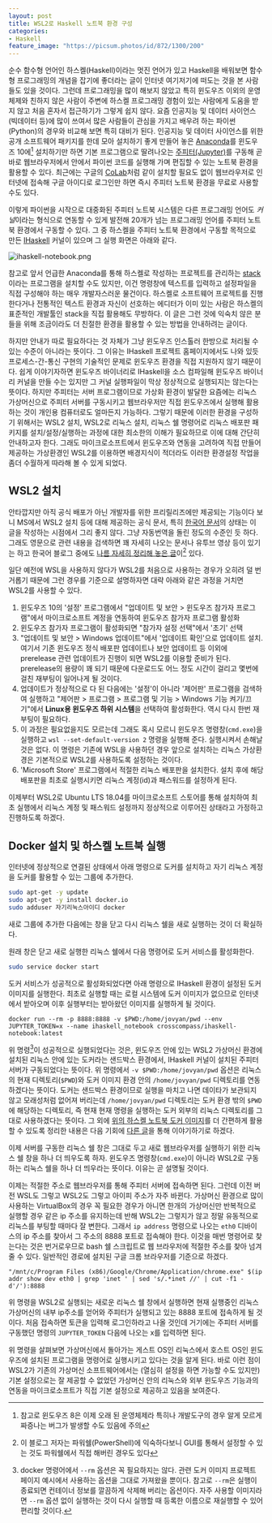 ```yaml
---
layout: post
title: WSL2로 Haskell 노트북 환경 구성
categories:
- Haskell
feature_image: "https://picsum.photos/id/872/1300/200"
---
```


순수 함수형 언어인 하스켈(Haskell)이라는 멋진 언어가 있고
Haskell을 배워보면 함수형 프로그래밍의 개념을 잡기에 좋더라는
글이 인터넷 여기저기에 떠도는 것을 본 사람들도 있을 것이다.
그런데 프로그래밍을 많이 해보지 않았고 특히 윈도우즈 이외의
운영체제와 친하지 않은 사람이 주변에 하스켈 프로그래밍 경험이
있는 사람에게 도움을 받지 않고 처음 혼자서 접근하기가 그렇게 쉽지 않다.
요즘 인공지능 및 데이터 사이언스(빅데이터 등)에 많이 쓰여서 많은 사람들이
관심을 가지고 배우려 하는 파이썬(Python)의 경우와 비교해 보면 특히 대비가 된다.
인공지능 및 데이터 사이언스를 위한 공개 소프트웨어 패키지를 한데 모아
설치하기 좋게 만들어 놓은 [Anaconda](https://www.anaconda.com/)를
윈도우즈 10에[^1] 설치하기만 하면 기본 프로그램으로 딸려나오는
[주피터(Jupyter)](https://jupyter.org/)를 구동해 곧바로 웹브라우저에서
안에서 파이썬 코드를 실행해 가며 편집할 수 있는 노트북 환경을 활용할 수 있다.
최근에는 구글의 [CoLab](https://colab.research.google.com/)처럼 같이 설치할 필요도 없이
웹브라우저로 인터넷에 접속해 구글 아이디로 로그인만 하면 즉시 주피터 노트북 환경을 무료로 사용할 수도 있다.

이렇게 파이썬을 시작으로 대중화된 주피터 노트북 시스템은 다른 프로그래밍 언어도 *커널*이라는
형식으로 연동할 수 있게 발전해 20개가 넘는 프로그래밍 언어를 주피터 노트북 환경에서 구동할 수 있다.
그 중 하스켈을 주피터 노트북 환경에서 구동할 목적으로 만든 [IHaskell](https://github.com/gibiansky/IHaskell) 커널이
있으며 그 실행 화면은 아래와 같다.

![ihaskell-notebook.png](https://raw.githubusercontent.com/gibiansky/IHaskell/master/images/ihaskell-notebook.png)

참고로 앞서 언급한 Anaconda를 통해 하스켈로 작성하는 프로젝트를 관리하는 [stack](https://www.haskellstack.org/)이라는
프로그램을 설치할 수도 있지만, 이건 명령창에 텍스트를 입력하고 설정파일을 직접 구성해야 하는 매우 개발자스러운 물건이다.
하스켈로 소프트웨어 프로젝트를 진행한다거나 전통적인 텍스트 환경과 자신이 선호하는 에디터가 이미 있는 사람은
하스켈의 표준적인 개발툴인 stack을 직접 활용해도 무방하다. 이 글은 그런 것에 익숙치 않은 분들을 위해
조금이라도 더 친절한 환경을 활용할 수 있는 방법을 안내하려는 글이다.

하지만 안내가 따로 필요하다는 것 자체가
그냥 윈도우즈 인스톨러 한방으로 처리될 수 있는 수준이 아니라는 뜻이다. 그 이유는 IHaskell 프로젝트 홈페이지에서도
나와 있듯 프로세스-간-통신 구현의 기술적인 문제로 윈도우즈 환경을 직접 지원하지 않기 때문이다. 쉽게 이야기자하면
윈도우즈 바이너리로 IHaskell을 소스 컴파일해 윈도우즈 바이너리 커널을 만들 수는 있지만 그 커널 실행파일이
막상 정상적으로 실행되지는 않는다는 뜻이다. 하지만 주피터는 서버 프로그램이므로 가상화 환경이 발달한 요즘에는
리눅스 가상머신으로 주피터 서버를 구동시키고 웹브라우저만 직접 윈도우즈에서 실행해 활용하는 것이
개인용 컴퓨터로도 얼마든지 가능하다. 그렇기 때문에 이러한 환경을 구성하기 위해서는 WSL2 설치,
WSL2로 리눅스 설치, 리눅스 쉘 명령어로 리눅스 배포판 패키지를 설치/설정/실행하는 과정에 대한
최소한의 이해가 필요하므로 이에 대해 간단히 안내하고자 한다. 그래도 마이크로소프트에서
윈도우즈와 연동을 고려하여 직접 만들어 제공하는 가상환경인 WSL2를 이용하면 배경지식이
적더라도 이러한 환경설정 작업을 좀더 수월하게 따라해 볼 수 있게 되었다.

## WSL2 설치
안타깝지만 아직 공식 배포가 아닌 개발자를 위한 프리릴리즈에만 제공되는 기능이다 보니 MS에서 WSL2 설치 등에 대해 제공하는 공식 문서,
특히 [한국어 문서](https://docs.microsoft.com/ko-kr/windows/wsl/wsl2-install)의 상태는 이 글을 작성하는 시점에서 그리 좋지 않다.
그냥 자동번역을 돌린 정도의 수준인 듯 하다. 그래도 영문으로 관련 내용을 검색하면 꽤 자세히 나오는 문서나 유투브 영상 등이 있기는 하고
한국어 블로그 중에도 [나름 자세히 정리해 놓은 글](https://www.lesstif.com/pages/viewpage.action?pageId=71401661)이[^2] 있다.

일단 예전에 WSL을 사용하지 않다가 WSL2를 처음으로 사용하는 경우가 오히려 덜 번거롭기 때문에 그런 경우를 기준으로 설명하자면
대략 아래와 같은 과정을 거치면 WSL2를 사용할 수 있다.
 1. 윈도우즈 10의 '설정' 프로그램에서 "업데이트 및 보안 > 윈도우즈 참가자 프로그램"에서
    마이크로소프트 계정을 연동하여 윈도우즈 참가자 프로그램 활성화
 1. 윈도우즈 참가자 프로그램이 활성화되면 "참가자 설정 선택"에서 '초기' 선택
 1. "업데이트 및 보안 > Windows 업데이트"에서 '업데이트 확인'으로 업데이트 설치.
     여기서 기존 윈도우즈 정식 배포판 업데이트나 보안 업데이트 등 이외에 prerelease 관련 업데이트가 진행이 되면 WSL2를 이용할 준비가 된다.
     prerelease의 용량이 꽤 되기 때문에 다운로드도 어느 정도 시간이 걸리고 몇번에 걸친 재부팅이 일어나게 될 것이다.
 1. 업데이트가 정상적으로 다 된 다음에는 '설정'이 아니라 '제어판' 프로그램을 검색하여 실행하고
    "제어판 > 프로그램 > 프로그램 및 기능 > Windows 기능 켜기/끄기"에서 **Linux용 윈도우즈 하위 시스템**을 선택하여 활성화한다. 역시 다시 한번 재부팅이 필요하다.
 1. 이 과정은 필요없을지도 모르는데 그래도 혹시 모르니 윈도우즈 명령창(`cmd.exe`)을 실행하고 `wsl --set-default-version 2` 명령을 실행해 준다.
    실행시켜서 손해날 것은 없다. 이 명령은 기존에 WSL을 사용하던 경우 앞으로 설치하는 리눅스 가상환경은 기본적으로 WSL2를 사용하도록 설정하는 것이다.
 1. 'Microsoft Store' 프로그램에서 적절한 리눅스 배포판을 설치한다. 설치 후에 해당 배포판을 최초로 실행시키면 리눅스 계정(id)과 패스워드를 설정하게 된다.

이제부터 WSL2로 Ubuntu LTS 18.04를 마이크로소프트 스토어를 통해 설치하여 최초 실행에서
리눅스 계정 및 패스워드 설정까지 정상적으로 이루어진 상태라고 가정하고 진행하도록 하겠다.

## Docker 설치 및 하스켈 노트북 실행
인터넷에 정상적으로 연결된 상태에서 아래 명령으로 도커를 설치하고 자기 리눅스 계정을 도커를 활용할 수 있는 그룹에 추가한다.
```bash
sudo apt-get -y update
sudo apt-get -y install docker.io
sudo adduser 자기리눅스아이디 docker
```
새로 그룹에 추가한 다음에는 창을 닫고 다시 리눅스 쉘을 새로 실행하는 것이 더 확실하다. 

원래 창은 닫고 새로 실행한 리눅스 쉘에서 다음 명령어로 도커 서비스를 활성화한다.
```bash
sudo service docker start
```
도커 서비스가 성공적으로 활성화되었다면 아래 명령으로 IHaskell 환경이 설정된 도커 이미지를 실행한다.
최초로 실행할 때는 로컬 시스템에 도커 이미지가 없으므로 인터넷에서 받아오며 이후 실행부터는 받아왔던 이미지를 실행하게 될 것이다.
```
docker run --rm -p 8888:8888 -v $PWD:/home/jovyan/pwd --env JUPYTER_TOKEN=x --name ihaskell_notebook crosscompass/ihaskell-notebook:latest
```
위 명령[^3]이 성공적으로 실행되었다는 것은, 윈도우즈 안에 있는 WSL2 가상머신 환경에 설치된 리눅스
안에 있는 도커라는 샌드박스 환경에서, IHaskell 커널이 설치된 주피터 서버가 구동되었다는 뜻이다.
위 명령에서 `-v $PWD:/home/jovyan/pwd` 옵션은 리눅스의 현재 디렉토리(`$PWD`)와 도커 이미지 환경 안의
`/home/jovyan/pwd` 디렉토리를 연동하겠다는 뜻이다. 도커는 샌드박스 환경이므로
실행을 마치고 나면 데이타가 보관되지 않고 모래성처럼 없어져 버리는데
`/home/jovyan/pwd` 디렉토리는 도커 환경 밖의 `$PWD`에 해당하는 디렉토리,
즉 현재 현재 명령을 실행하는 도커 외부의 리눅스 디렉토리를 그대로 사용하겠다는 뜻이다.
그 외에 [위의 하스켈 노트북 도커 이미지](https://github.com/jamesdbrock/ihaskell-notebook)를
더 간편하게 활용할 수 있도록 정리한 내용은 다음 기회에 [다른 글](/haskell/2019/07/22/ihaskell-pwd/)을 통해 이야기하기로 하겠다.

이제 서버를 구동한 리눅스 쉘 창은 그대로 두고 새로 웹브라우저를 실행하기 위한 리눅스 쉘 창을 하나 더 띄우도록 하자.
윈도우즈 명령창(`cmd.exe`)이 아니라 WSL2로 구동하는 리눅스 쉘을 하나 더 띄우라는 뜻이다. 이유는 곧 설명될 것이다.

이제는 적절한 주소로 웹브라우저를 통해 주피터 서버에 접속하면 된다. 그런데 이전 버전 WSL도 그렇고 WSL2도 그렇고
아이피 주소가 자주 바뀐다. 가상머신 환경으로 많이 사용하는 VirtualBox의 경우 꼭 필요한 경우가 아니면 한개의
가상머신만 반복적으로 실행할 경우 같은 ip 주소를 유지하는데 반해 WSL2는 그렇지가 않고 정말 유동적으로
리눅스를 부팅할 때마다 잘 변한다. 그래서 `ip address` 명령으로 나오는 `eth0` 디바이스의 ip 주소를 찾아서
그 주소의 8888 포트로 접속해야 한다. 이것을 매번 명령어로 찾는다는 것은 번거로우므로 bash 쉘 스크립트로
웹 브라우저에 적절한 주소를 찾아 넘겨줄 수 있다. 일반적인 경로에 설치된 구글 크롬 브라우저를 기준으로 하겠다.
```
"/mnt/c/Program Files (x86)/Google/Chrome/Application/chrome.exe" $(ip addr show dev eth0 | grep 'inet ' | sed 's/.*inet //' | cut -f1 -d'/'):8888
```
위 명령을 WSL2로 실행되는 새로운 리눅스 쉘 창에서 실행하면 현재 실행중인 리눅스 가상머신의 내부 ip주소를 얻어와 주피터가 실행되고 있는 8888 포트에 접속하게 될 것이다. 처음 접속하면 토큰을 입력해 로그인하라고 나올 것인데 거기에는 주피터 서버를 구동했던 명령의 `JUPYTER_TOKEN` 다음에 나오는 x를 입력하면 된다.

위 명령을 살펴보면 가상머신에서 돌아가는 게스트 OS인 리눅스에서 호스트 OS인 윈도우즈에 설치된 프로그램을 명령어로 실행시키고 있다는 것을 알게 된다. 바로 이런 점이 WSL2가 기존의 가상머신 소프트웨어에서는 (열심히 설정을 하면 가능할 수도 있지만) 기본 설정으로는 잘 제공할 수 없었던 가상머신 안의 리눅스와 외부 윈도우즈 기능과의 연동을 마이크로소프트가 직접 기본 설정으로 제공하고 있음을 보여준다.

[^1]: 참고로 윈도우즈 8은 이제 오래 된 운영체제라 특히나 개발도구의 경우 알게 모르게 짜증나는 버그가 발생할 수도 있음에 주의
[^2]: 이 블로그 저자는 파워쉘(PowerShell)에 익숙하다보니 GUI를 통해서 설정할 수 있는 것도 파워쉘에서 직접 해버린 경우도 있다
[^3]: docker 명령어에서 `--rm` 옵션은 꼭 필요하지는 않다. 관련 도커 이미지 프로젝트 페이지 예시에서 사용하는 옵션을 그대로 가져왔을 뿐이다. 참고로 `--rm`은 실행이 종료되면 컨테이너 정보를 깔끔하게 삭제해 버리는 옵션이다. 자주 사용할 이미지라면 `--rm` 옵션 없이 실행하는 것이 다시 실행할 때 등록한 이름으로 재실행할 수 있어 편리할 것이다.
